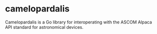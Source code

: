 # camelopardalis
Camelopardalis is a Go library for interoperating with the ASCOM Alpaca API standard for astronomical devices.
